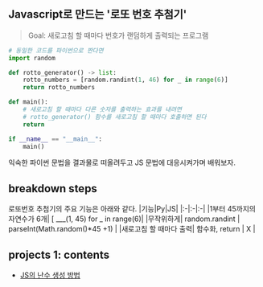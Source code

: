 ## Javascript로 만드는 '로또 번호 추첨기'

> Goal: 새로고침 할 때마다 번호가 랜덤하게 출력되는 프로그램

```python
# 동일한 코드를 파이썬으로 짠다면
import random

def rotto_generator() -> list:
    rotto_numbers = [random.randint(1, 46) for _ in range(6)]
    return rotto_numbers

def main():
    # 새로고침 할 때마다 다른 숫자를 출력하는 효과를 내려면
    # rotto_generator() 함수를 새로고침 할 때마다 호출하면 된다
    return

if __name__ == "__main__":
    main()
```

익숙한 파이썬 문법을 결과물로 떠올려두고 JS 문법에 대응시켜가며 배워보자.

## breakdown steps
로또번호 추첨기의 주요 기능은 아래와 같다.
|기능|Py|JS|
|:-|:-|:-|
|1부터 45까지의 자연수가 6개| [ ___(1, 45) for _ in range(6)|
|무작위하게| random.randint | parseInt(Math.random()*45 +1) |
|새로고침 할 때마다 출력| 함수화, return | X |

## projects 1: contents
- [JS의 난수 생성 방법]()